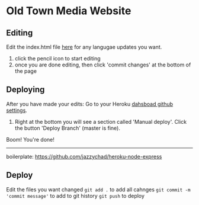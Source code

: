 # Old Town Media Website

## Editing

Edit the index.html file [here](https://github.com/packtechinc/oldtownmedia/blob/master/views/index.html) for any langugae updates you want. 

1. click the pencil icon to start editing
2. once you are done editing, then click 'commit changes' at the bottom of the page

## Deploying

After you have made your edits:
Go to your Heroku [dahsboad github settings](https://dashboard.heroku.com/apps/agile-sierra-80102/deploy/github). 

1. Right at the bottom you will see a section called 'Manual deploy'. Click the button 'Deploy Branch' (master is fine).

Boom! You're done!

-----

boilerplate: https://github.com/jazzychad/heroku-node-express

## Deploy
Edit the files you want changed
`git add .` to add all cahnges
`git commit -m 'commit message'` to add to git history
`git push` to deploy
